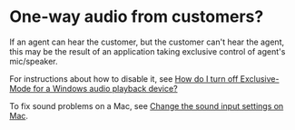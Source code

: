# One\-way audio from customers?<a name="one-way-audio-from-customers"></a>

If an agent can hear the customer, but the customer can't hear the agent, this may be the result of an application taking exclusive control of agent's mic/speaker\.

For instructions about how to disable it, see [How do I turn off Exclusive\-Mode for a Windows audio playback device?](https://help.audible.com.au/s/article/how-do-i-turn-off-exclusive-mode-for-a-windows-audio-playback-device) 

To fix sound problems on a Mac, see [Change the sound input settings on Mac](https://support.apple.com/guide/mac-help/change-the-sound-input-settings-mchlp2567/mac)\.